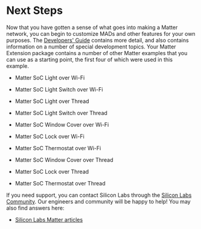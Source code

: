 # Next Steps

Now that you have gotten a sense of what goes into making a Matter network, you can begin to customize MADs and other features for your own purposes. The [Developers' Guide](/matter/<docspace-docleaf-version>/matter-developers-guide-overview) contains more detail, and also contains information on a number of special development topics. Your Matter Extension package contains a number of other Matter examples that you can use as a starting point, the first four of which were used in this example.

- Matter SoC Light over Wi-Fi

- Matter SoC Light Switch over Wi-Fi

- Matter SoC Light over Thread

- Matter SoC Light Switch over Thread

- Matter SoC Window Cover over Wi-Fi

- Matter SoC Lock over Wi-Fi

- Matter SoC Thermostat over Wi-Fi

- Matter SoC Window Cover over Thread

- Matter SoC Lock over Thread

- Matter SoC Thermostat over Thread

If you need support, you can contact Silicon Labs through the [Silicon Labs Community](https://community.silabs.com/s/topic/0TO1M000000qHZgWAM/matter). Our engineers and community will be happy to help! You may also find answers here:

- [Silicon Labs Matter articles](https://community.silabs.com/s/topic/0TO1M000000qHZgWAM/matter?tabset-178da=2)
